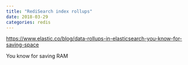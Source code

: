 ```yaml
---
title: "RediSearch index rollups"
date: 2018-03-29
categories: redis
---
```



https://www.elastic.co/blog/data-rollups-in-elasticsearch-you-know-for-saving-space

You know for saving RAM
